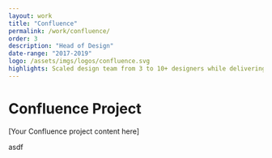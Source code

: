 ```yaml
---
layout: work
title: "Confluence"
permalink: /work/confluence/
order: 3
description: "Head of Design"
date-range: "2017-2019"
logo: /assets/imgs/logos/confluence.svg
highlights: Scaled design team from 3 to 10+ designers while delivering a strategy and vision to reinvent Confluence.
---
```


# Confluence Project

[Your Confluence project content here]

asdf